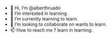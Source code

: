 - 👋 Hi, I’m @alberthruado
- 👀 I’m interested in learning.
- 🌱 I’m currently learning to learn.
- 💞️ I’m looking to collaborate on wants to learn.
- 📫 How to reach me ? learn in learning.

<!---
alberthruado/alberthruado is a ✨ special ✨ repository because its `README.md` (this file) appears on your GitHub profile.
You can click the Preview link to take a look at your changes.
--->
